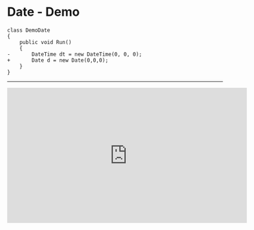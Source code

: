 ﻿# Date - Demo
```csdiff
class DemoDate
{
    public void Run()
    {
-       DateTime dt = new DateTime(0, 0, 0);
+       Date d = new Date(0,0,0);
    }
}
```
---
<iframe width="560" height="315" src="https://www.youtube.com/embed/mCtmHYZgLKs?list=PL1DEQjXG2xnJNTIi_lrTxD83bf5-8mrRP" frameborder="0" allowfullscreen></iframe>

